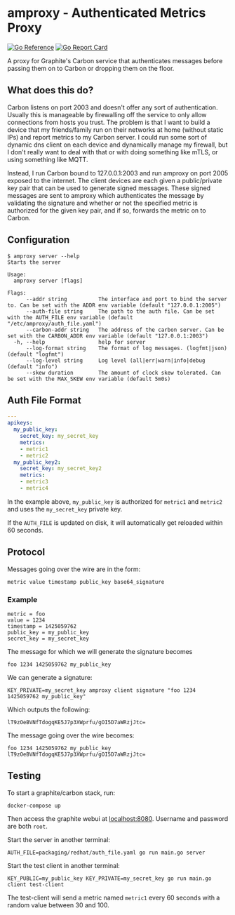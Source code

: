 # amproxy - Authenticated Metrics Proxy

[![Go Reference](https://pkg.go.dev/badge/github.com/jasonhancock/amproxy.svg)](https://pkg.go.dev/github.com/jasonhancock/amproxy)
[![Go Report Card](https://goreportcard.com/badge/jasonhancock/amproxy)](https://goreportcard.com/report/jasonhancock/amproxy)

A proxy for Graphite's Carbon service that authenticates messages before passing them on to Carbon or dropping them on the floor.

## What does this do?

Carbon listens on port 2003 and doesn't offer any sort of authentication. Usually this is manageable by firewalling off the service to only allow connections from hosts you trust. The problem is that I want to build a device that my friends/family run on their networks at home (without static IPs) and report metrics to my Carbon server. I could run some sort of dynamic dns client on each device and dynamically manage my firewall, but I don't really want to deal with that or with doing something like mTLS, or using something like MQTT.

Instead, I run Carbon bound to 127.0.0.1:2003 and run amproxy on port 2005 exposed to the internet. The client devices are each given a public/private key pair that can be used to generate signed messages. These signed messages are sent to amproxy which authenticates the message by validating the signature and whether or not the specified metric is authorized for the given key pair, and if so, forwards the metric on to Carbon.

## Configuration

```none
$ amproxy server --help
Starts the server

Usage:
  amproxy server [flags]

Flags:
      --addr string          The interface and port to bind the server to. Can be set with the ADDR env variable (default "127.0.0.1:2005")
      --auth-file string     The path to the auth file. Can be set with the AUTH_FILE env variable (default "/etc/amproxy/auth_file.yaml")
      --carbon-addr string   The address of the carbon server. Can be set with the CARBON_ADDR env variable (default "127.0.0.1:2003")
  -h, --help                 help for server
      --log-format string    The format of log messages. (logfmt|json) (default "logfmt")
      --log-level string     Log level (all|err|warn|info|debug (default "info")
      --skew duration        The amount of clock skew tolerated. Can be set with the MAX_SKEW env variable (default 5m0s)
```

## Auth File Format

```yaml
---
apikeys:
  my_public_key:
    secret_key: my_secret_key
    metrics:
    - metric1
    - metric2
  my_public_key2:
    secret_key: my_secret_key2
    metrics:
    - metric3
    - metric4
```

In the example above, `my_public_key` is authorized for `metric1` and `metric2` and uses the `my_secret_key` private key.

If the `AUTH_FILE` is updated on disk, it will automatically get reloaded within 60 seconds.

## Protocol

Messages going over the wire are in the form:

```none
metric value timestamp public_key base64_signature
```

### Example

```none
metric = foo
value = 1234
timestamp = 1425059762
public_key = my_public_key
secret_key = my_secret_key
```

The message for which we will generate the signature becomes

```none
foo 1234 1425059762 my_public_key
```

We can generate a signature:

```shell
KEY_PRIVATE=my_secret_key amproxy client signature "foo 1234 1425059762 my_public_key"
```

Which outputs the following:

```none
lT9zOeBVNfTdogqKE5J7p3XWprfu/gOI5D7aWRzjJtc=
```

The message going over the wire becomes:

```none
foo 1234 1425059762 my_public_key lT9zOeBVNfTdogqKE5J7p3XWprfu/gOI5D7aWRzjJtc=
```

## Testing

To start a graphite/carbon stack, run:

```shell
docker-compose up
```

Then access the graphite webui at [localhost:8080](http://localhost:8080). Username and password are both `root`.

Start the server in another terminal:

```shell
AUTH_FILE=packaging/redhat/auth_file.yaml go run main.go server
```

Start the test client in another terminal:

```
KEY_PUBLIC=my_public_key KEY_PRIVATE=my_secret_key go run main.go client test-client
```

The test-client will send a metric named `metric1` every 60 seconds with a random value between 30 and 100.
